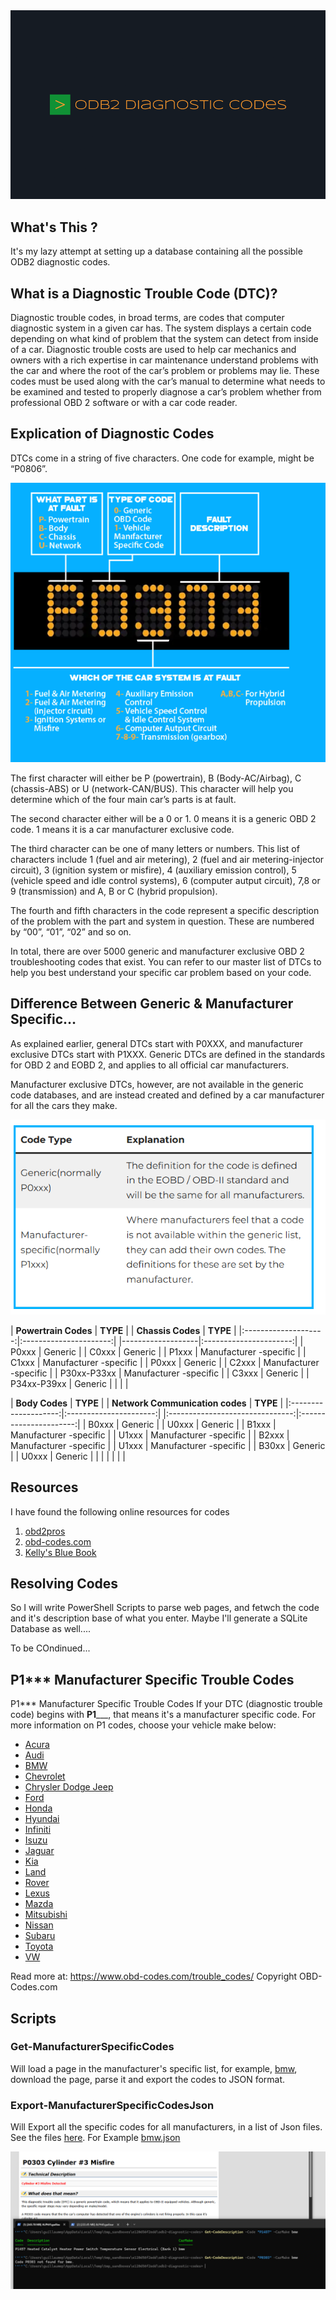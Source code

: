 <center><img src="img/logo.png" alt="banner"></center>

## What's This ?

It's my lazy attempt at setting up a database containing all the possible ODB2 diagnostic codes.

## What is a Diagnostic Trouble Code (DTC)?

Diagnostic trouble codes, in broad terms, are codes that computer diagnostic system in a given car has. The system displays a certain code depending on what kind of problem that the system can detect from inside of a car.
Diagnostic trouble costs are used to help car mechanics and owners with a rich expertise in car maintenance understand problems with the car and where the root of the car’s problem or problems may lie.
These codes must be used along with the car’s manual to determine what needs to be examined and tested to properly diagnose a car’s problem whether from professional OBD 2 software or with a car code reader.


## Explication of Diagnostic Codes

DTCs come in a string of five characters. One code for example, might be “P0806”.

<center><img src="img/details.png" alt="banner"></center>

The first character will either be P (powertrain), B (Body-AC/Airbag), C (chassis-ABS) or U (network-CAN/BUS). This character will help you determine which of the four main car’s parts is at fault.

The second character either will be a 0 or 1. 0 means it is a generic OBD 2 code. 1 means it is a car manufacturer exclusive code.

The third character can be one of many letters or numbers. This list of characters include 1 (fuel and air metering), 2 (fuel and air metering-injector circuit), 3 (ignition system or misfire), 4 (auxiliary emission control), 5 (vehicle speed and idle control systems), 6 (computer autput circuit), 7,8 or 9 (transmission) and A, B or C (hybrid propulsion).

The fourth and fifth characters in the code represent a specific description of the problem with the part and system in question. These are numbered by “00”, “01”, “02” and so on.

In total, there are over 5000 generic and manufacturer exclusive OBD 2 troubleshooting codes that exist. You can refer to our master list of DTCs to help you best understand your specific car problem based on your code.


## Difference Between Generic & Manufacturer Specific…

As explained earlier, general DTCs start with P0XXX, and manufacturer exclusive DTCs start with P1XXX. Generic DTCs are defined in the standards for OBD 2 and EOBD 2, and applies to all official car manufacturers.

Manufacturer exclusive DTCs, however, are not available in the generic code databases, and are instead created and defined by a car manufacturer for all the cars they make.

<center><img src="img/types.png" alt="banner"></center>


| **Powertrain Codes** |        **TYPE**        |         | **Chassis Codes** |        **TYPE**        |
|:--------------------:|:----------------------:|         |-------------------|:----------------------:|
|         P0xxx        |         Generic        |         |       C0xxx       |         Generic        |
|         P1xxx        | Manufacturer -specific |         |       C1xxx       | Manufacturer -specific |
|         P0xxx        |         Generic        |         |       C2xxx       | Manufacturer -specific |
|      P30xx-P33xx     | Manufacturer -specific |         |       C3xxx       |         Generic        |
|      P34xx-P39xx     |         Generic        |         |                   |                        |


|    **Body Codes**    |        **TYPE**        |         | **Network Communication codes** |        **TYPE**        |
|:--------------------:|:----------------------:|         |:-------------------------------:|:----------------------:|
|         B0xxx        |         Generic        |         |              U0xxx              |         Generic        |
|         B1xxx        | Manufacturer -specific |         |              U1xxx              | Manufacturer -specific |
|         B2xxx        | Manufacturer -specific |         |              U1xxx              | Manufacturer -specific |
|         B30xx        |         Generic        |         |              U0xxx              |         Generic        |
|                      |                        |         |                                 |                        |



## Resources

 I have found the following online resources for codes

1. [obd2pros](https://obd2pros.com/dtc-codes)
2. [obd-codes.com](https://www.obd-codes.com/trouble_codes/)
3. [Kelly's Blue Book](https://www.kbb.com/obd-ii/)


## Resolving Codes

So I will write PowerShell Scripts to parse web pages, and fetwch the code and it's description base of what you enter.
Maybe I'll generate a SQLite Database as well....

To be COndinued...



## P1*** Manufacturer Specific Trouble Codes

P1*** Manufacturer Specific Trouble Codes If your DTC (diagnostic trouble code) begins with **P1**\_\_\_, that means it's a manufacturer specific code. For more information on P1 codes, choose your vehicle make below: 

- [Acura](https://www.obd-codes.com/trouble_codes/acura/)
- [Audi](https://www.obd-codes.com/trouble_codes/audi/)
- [BMW](https://www.obd-codes.com/trouble_codes/bmw/)
- [Chevrolet](https://www.obd-codes.com/trouble_codes/chevrolet/)
- [Chrysler Dodge Jeep](https://www.obd-codes.com/trouble_codes/dodge/)
- [Ford](https://www.obd-codes.com/trouble_codes/ford/)
- [Honda](https://www.obd-codes.com/trouble_codes/honda/)
- [Hyundai](https://www.obd-codes.com/trouble_codes/hyundai/)
- [Infiniti](https://www.obd-codes.com/trouble_codes/infiniti/)
- [Isuzu](https://www.obd-codes.com/trouble_codes/isuzu/)
- [Jaguar](https://www.obd-codes.com/trouble_codes/jaguar/)
- [Kia](https://www.obd-codes.com/trouble_codes/kia/)
- [Land](https://www.obd-codes.com/trouble_codes/land/)
- [Rover](https://www.obd-codes.com/trouble_codes/rover/)
- [Lexus](https://www.obd-codes.com/trouble_codes/lexus/)
- [Mazda](https://www.obd-codes.com/trouble_codes/mazda/)
- [Mitsubishi](https://www.obd-codes.com/trouble_codes/mitsubishi/)
- [Nissan](https://www.obd-codes.com/trouble_codes/nissan/)
- [Subaru](https://www.obd-codes.com/trouble_codes/subaru/)
- [Toyota](https://www.obd-codes.com/trouble_codes/toyota/)
- [VW](https://www.obd-codes.com/trouble_codes/vw/)


Read more at: https://www.obd-codes.com/trouble_codes/
Copyright OBD-Codes.com


## Scripts


### Get-ManufacturerSpecificCodes

Will load a page in the manufacturer's specific list, for example, [bmw](https://www.obd-codes.com/trouble_codes/bmw/), download the page, parse it and export the codes to JSON format.

### Export-ManufacturerSpecificCodesJson

Will Export all the specific codes for all manufacturers, in a list of Json files. See the files [here](data/ManufacturerSpecificCodes). For Example [bmw.json](data/ManufacturerSpecificCodes/bmw.json)

<center><img src="img/example.png" alt="banner"></center>
